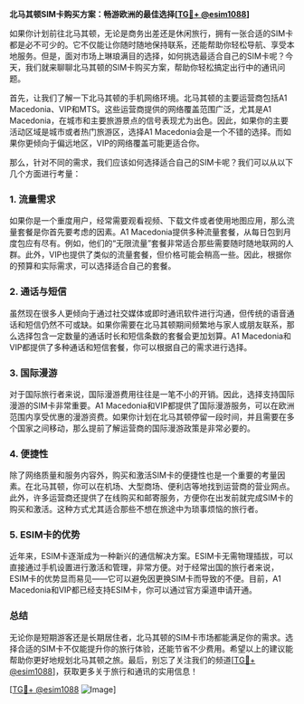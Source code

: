 **北马其顿SIM卡购买方案：畅游欧洲的最佳选择[[TG💪+ @esim1088](https://t.me/s/esim1088)]**

如果你计划前往北马其顿，无论是商务出差还是休闲旅行，拥有一张合适的SIM卡都是必不可少的。它不仅能让你随时随地保持联系，还能帮助你轻松导航、享受本地服务。但是，面对市场上琳琅满目的选择，如何挑选最适合自己的SIM卡呢？今天，我们就来聊聊北马其顿的SIM卡购买方案，帮助你轻松搞定出行中的通讯问题。

首先，让我们了解一下北马其顿的手机网络环境。北马其顿的主要运营商包括A1 Macedonia、VIP和MTS。这些运营商提供的网络覆盖范围广泛，尤其是A1 Macedonia，在城市和主要旅游景点的信号表现尤为出色。因此，如果你的主要活动区域是城市或者热门旅游区，选择A1 Macedonia会是一个不错的选择。而如果你更倾向于偏远地区，VIP的网络覆盖可能更适合你。

那么，针对不同的需求，我们应该如何选择适合自己的SIM卡呢？我们可以从以下几个方面进行考量：

### 1. **流量需求**
如果你是一个重度用户，经常需要观看视频、下载文件或者使用地图应用，那么流量套餐是你首先要考虑的因素。A1 Macedonia提供多种流量套餐，从每日包到月度包应有尽有。例如，他们的“无限流量”套餐非常适合那些需要随时随地联网的人群。此外，VIP也提供了类似的流量套餐，但价格可能会稍高一些。因此，根据你的预算和实际需求，可以选择适合自己的套餐。

### 2. **通话与短信**
虽然现在很多人更倾向于通过社交媒体或即时通讯软件进行沟通，但传统的语音通话和短信仍然不可或缺。如果你需要在北马其顿期间频繁地与家人或朋友联系，那么选择包含一定数量的通话时长和短信条数的套餐会更加划算。A1 Macedonia和VIP都提供了多种通话和短信套餐，你可以根据自己的需求进行选择。

### 3. **国际漫游**
对于国际旅行者来说，国际漫游费用往往是一笔不小的开销。因此，选择支持国际漫游的SIM卡非常重要。A1 Macedonia和VIP都提供了国际漫游服务，可以在欧洲范围内享受优惠的漫游资费。如果你计划在北马其顿停留一段时间，并且需要在多个国家之间移动，那么提前了解运营商的国际漫游政策是非常必要的。

### 4. **便捷性**
除了网络质量和服务内容外，购买和激活SIM卡的便捷性也是一个重要的考量因素。在北马其顿，你可以在机场、大型商场、便利店等地找到运营商的营业网点。此外，许多运营商还提供了在线购买和邮寄服务，方便你在出发前就完成SIM卡的购买和激活。这种方式尤其适合那些不想在旅途中为琐事烦恼的旅行者。

### 5. **ESIM卡的优势**
近年来，ESIM卡逐渐成为一种新兴的通信解决方案。ESIM卡无需物理插拔，可以直接通过手机设置进行激活和管理，非常方便。对于经常出国的旅行者来说，ESIM卡的优势显而易见——它可以避免因更换SIM卡而导致的不便。目前，A1 Macedonia和VIP都已经支持ESIM卡，你可以通过官方渠道申请开通。

### 总结
无论你是短期游客还是长期居住者，北马其顿的SIM卡市场都能满足你的需求。选择合适的SIM卡不仅能提升你的旅行体验，还能节省不少费用。希望以上的建议能帮助你更好地规划北马其顿之旅。最后，别忘了关注我们的频道[[TG💪+ @esim1088](https://t.me/s/esim1088)]，获取更多关于旅行和通讯的实用信息！

[[TG💪+ @esim1088](https://t.me/s/esim1088) ![Image](https://i.postimg.cc/4NQfJmqS/Snipaste-2025-05-13-00-14-12.png)]